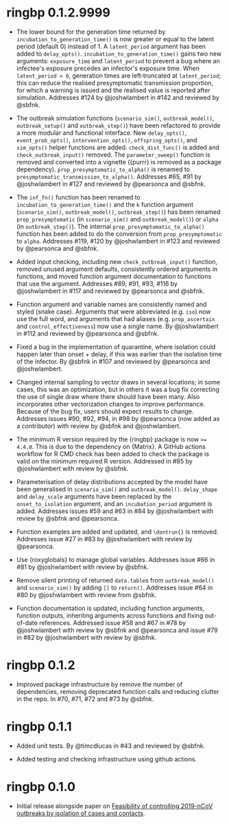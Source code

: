 # ringbp 0.1.2.9999

* The lower bound for the generation time returned by `incubation_to_generation_time()` is now greater or equal to the latent period (default 0) instead of 1. A `latent_period` argument has been added to `delay_opts()`. `incubation_to_generation_time()` gains two new arguments: `exposure_time` and `latent_period` to prevent a bug where an infectee's exposure precedes an infector's exposure time. When `latent_period > 0`, generation times are left‑truncated at `latent_period`; this can reduce the realised presymptomatic transmission proportion, for which a warning is issued and the realised value is reported after simulation. Addresses #124 by @joshwlambert in #142 and reviewed by @sbfnk.

* The outbreak simulation functions (`scenario_sim()`, `outbreak_model()`, `outbreak_setup()` and `outbreak_step()`) have been refactored to provide a more modular and functional interface. New `delay_opts()`, `event_prob_opts()`, `intervention_opts()`, `offspring_opts()`, and `sim_opts()` helper functions are added. `check_dist_func()` is added and `check_outbreak_input()` removed. The `parameter_sweep()` function is removed and converted into a vignette ({purrr} is removed as a package dependency). `prop_presymptomatic_to_alpha()` is renamed to `presymptomatic_transmission_to_alpha()`. Addresses #65, #91 by @joshwlambert in #127 and reviewed by @pearsonca and @sbfnk.

* The `inf_fn()` function has been renamed to `incubation_to_generation_time()` and the `k` function argument (`scenario_sim()`, `outbreak_model()`, `outbreak_step()`) has been renamed `prop_presymptomatic` (in `scenario_sim()` and `outbreak_model()`) or `alpha` (in `outbreak_step()`). The internal `prop_presymptomatic_to_alpha()` function has been added to do the conversion from `prop_presymptomatic` to `alpha`. Addresses #119, #120 by @joshwlambert in #123 and reviewed by @pearsonca and @sbfnk.

* Added input checking, including new `check_outbreak_input()` function, removed unused argument defaults, consistently ordered arguments in functions, and moved function argument documentation to functions that use the argument. Addresses #89, #91, #93, #116 by @joshwlambert in #117 and reviewed by @pearsonca and @sbfnk.

* Function argument and variable names are consistently named and styled (snake case). Arguments that were abbreviated (e.g. `iso`) now use the full word, and arguments that had aliases (e.g. `prop_ascertain` and `control_effectiveness`) now use a single name. By @joshwlambert in #112 and reviewed by @pearsonca and @sbfnk. 

* Fixed a bug in the implementation of quarantine, where isolation could happen later than onset + delay, if this was earlier than the isolation time of the infector. By @sbfnk in #107 and reviewed by @pearsonca and @joshwlambert.

* Changed internal sampling to vector draws in several locations; in some cases, this was an optimization, but in others it was a bug fix correcting the use of single draw where there should have been many. Also incorporates other vectorization changes to improve performance. Because of the bug fix, users should expect results to change. Addresses issues #90, #92, #94, in #98 by @pearsonca (now added as a contributor) with review by @sbfnk and @joshwlambert.

* The minimum R version required by the {ringbp} package is now `>= 4.4.0`. This is due to the dependency on {Matrix}. A GitHub actions workflow for R CMD check has been added to check the package is valid on the minimum required R version. Addressed in #85 by @joshwlambert with review by @sbfnk.

* Parameterisation of delay distributions accepted by the model have been generalised in `scenario_sim()` and `outbreak_model()`. `delay_shape` and `delay_scale` arguments have been replaced by the `onset_to_isolation` argument, and an `incubation_period` argument is added. Addresses issues #59 and #63 in #84 by @joshwlambert with review by @sbfnk and @pearsonca.

* Function examples are added and updated, and `\dontrun{}` is removed. Addresses issue #27 in #83 by @joshwlambert with review by @pearsonca.

* Use {roxyglobals} to manage global variables. Addresses issue #66 in #81 by @joshwlambert with review by @sbfnk.

* Remove silent printing of returned `data.table`s from `outbreak_model()` and `scenario_sim()` by adding `[]` to `return()`. Addresses issue #64 in #80 by @joshwlambert with review from @sbfnk. 

* Function documentation is updated, including function arguments, function outputs, inheriting arguments across functions and fixing out-of-date references. Addressed issue #58 and #67 in #78 by @joshwlambert with review by @sbfnk and @pearsonca and issue #79 in #82 by @joshwlambert with review by @sbfnk.

# ringbp 0.1.2

* Improved package infrastructure by remove the number of dependencies, removing deprecated function calls and reducing clutter in the repo. In #70, #71, #72 and #73 by @sbfnk.

# ringbp 0.1.1

* Added unit tests. By @timcdlucas in #43 and reviewed by @sbfnk.

* Added testing and checking infrastructure using github actions.

# ringbp 0.1.0

* Initial release alongside paper on [Feasibility of controlling 2019-nCoV outbreaks by isolation of cases and contacts](https://doi.org/10.1016/S2214-109X(20)30074-7).
